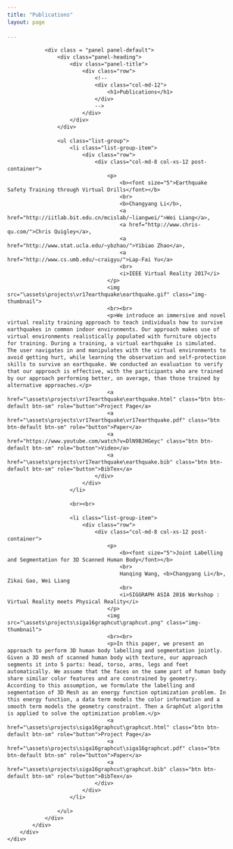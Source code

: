 ```yaml
---
title: "Publications"
layout: page

---
```


<div class="container">
        <div class="row">
            <div class="col-lg-10 col-lg-offset-1 col-md-10 col-md-offset-1">
			
                <div class = "panel panel-default">   
                    <div class="panel-heading">
                        <div class="panel-title">
                            <div class="row">
								<!--
                                <div class="col-md-12">
                                    <h1>Publications</h1>
                                </div>
								-->
                            </div>
                        </div>
                    </div>    

                    <ul class="list-group">
                        <li class="list-group-item">
                            <div class="row">
                                <div class="col-md-8 col-xs-12 post-container">
                                    <p>
                                        <b><font size="5">Earthquake Safety Training through Virtual Drills</font></b>
										<br>
                                        <b>Changyang Li</b>, 
										<a href="http://iitlab.bit.edu.cn/mcislab/~liangwei/">Wei Liang</a>, 
										<a href="http://www.chris-qu.com/">Chris Quigley</a>,
										<a href="http://www.stat.ucla.edu/~ybzhao/">Yibiao Zhao</a>,
										<a href="http://www.cs.umb.edu/~craigyu/">Lap-Fai Yu</a>
										<br>
                                        <i>IEEE Virtual Reality 2017</i>
                                    </p>
									<img src="\assets\projects\vr17earthquake\earthquake.gif" class="img-thumbnail">
									<br><br>
                                    <p>We introduce an immersive and novel virtual reality training approach to teach individuals how to survive earthquakes in common indoor environments. Our approach makes use of virtual environments realistically populated with furniture objects for training. During a training, a virtual earthquake is simulated. The user navigates in and manipulates with the virtual environments to avoid getting hurt, while learning the observation and self-protection skills to survive an earthquake. We conducted an evaluation to verify that our approach is effective, with the participants who are trained by our approach performing better, on average, than those trained by alternative approaches.</p>
                                    <a href="\assets\projects\vr17earthquake\earthquake.html" class="btn btn-default btn-sm" role="button">Project Page</a>
									<a href="\assets\projects\vr17earthquake\vr17earthquake.pdf" class="btn btn-default btn-sm" role="button">Paper</a>
									<a href="https://www.youtube.com/watch?v=DlN9BJHGeyc" class="btn btn-default btn-sm" role="button">Video</a>
									<a href="\assets\projects\vr17earthquake\earthquake.bib" class="btn btn-default btn-sm" role="button">BibTex</a>
                                </div>
                            </div>
                        </li>
						
						<br><br>

                        <li class="list-group-item">
                            <div class="row">
                                <div class="col-md-8 col-xs-12 post-container">
                                    <p>
                                        <b><font size="5">Joint Labelling and Segmentation for 3D Scanned Human Body</font></b>
										<br>
                                        Hanqing Wang, <b>Changyang Li</b>, Zikai Gao, Wei Liang
										<br>
                                        <i>SIGGRAPH ASIA 2016 Workshop : Virtual Reality meets Physical Reality</i>
                                    </p>
									<img src="\assets\projects\siga16graphcut\graphcut.png" class="img-thumbnail">
									<br><br>
                                    <p>In this paper, we present an approach to perform 3D human body labelling and segmentation jointly. Given a 3D mesh of scanned human body with texture, our approach segments it into 5 parts: head, torso, arms, legs and feet automatically. We assume that the faces on the same part of human body share similar color features and are constrained by geometry. According to this assumption, we formulate the labelling and segmentation of 3D Mesh as an energy function optimization problem. In this energy function, a data term models the color information and a smooth term models the geometry constraint. Then a GraphCut algorithm is applied to solve the optimization problem.</p>
									<a href="\assets\projects\siga16graphcut\graphcut.html" class="btn btn-default btn-sm" role="button">Project Page</a>
									<a href="\assets\projects\siga16graphcut\siga16graphcut.pdf" class="btn btn-default btn-sm" role="button">Paper</a>
									<a href="\assets\projects\siga16graphcut\graphcut.bib" class="btn btn-default btn-sm" role="button">BibTex</a>
								</div>
                            </div>
                        </li>

                    </ul>
                </div>
            </div>
        </div>
    </div>
